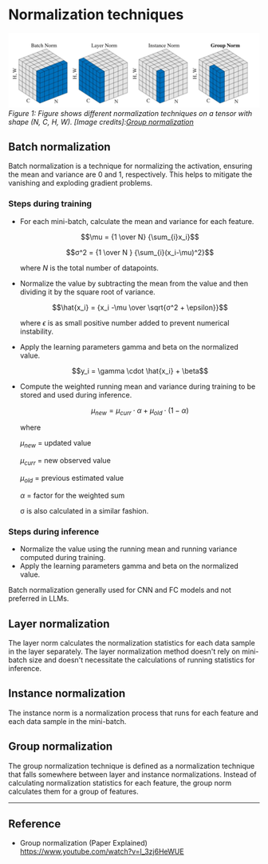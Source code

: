 # Normalization techniques

![Normalization](/notes/dl/assets/normalization.jpg)
*Figure 1: Figure shows different normalization techniques on a tensor with shape (N, C, H, W). [Image credits]:[Group normalization](https://arxiv.org/pdf/1803.08494)*
## Batch normalization

Batch normalization is a technique for normalizing the activation, ensuring the mean and variance are 0 and 1, respectively. This helps to mitigate the vanishing and exploding gradient problems.

### Steps during training

* For each mini-batch, calculate the mean and variance for each feature.

	$$\mu = {1 \over N} {\sum_{i}x_i}$$

	$$σ^2 = {1 \over N } {\sum_{i}(x_i-\mu)^2}$$

	where $N$ is the total number of datapoints.

* Normalize the value by subtracting the mean from the value and then dividing it by the square root of variance.

	$$\hat{x_i} = {x_i -\mu \over \sqrt{σ^2 + \epsilon}}$$

	where $\epsilon$ is as small positive number added to prevent numerical instability.

* Apply the learning parameters gamma and beta on the normalized value.

	$$y_i = \gamma \cdot \hat{x_i} + \beta$$

* Compute the weighted running mean and variance during training to be stored and used during inference.

	$$\mu_{new} = \mu_{curr} \cdot \alpha + \mu_{old} \cdot (1 - \alpha)$$

	where

	$\mu_{new}$ = updated value

	$\mu_{curr}$ = new observed value

	$\mu_{old}$ = previous estimated value

	$\alpha$ = factor for the weighted sum

	σ is also calculated in a similar fashion.

### Steps during inference
* Normalize the value using the running mean and running variance computed during training.
* Apply the learning parameters gamma and beta on the normalized value.

Batch normalization generally used for CNN and FC models and not preferred in LLMs.

## Layer normalization
The layer norm calculates the normalization statistics for each data sample in the layer separately. The layer normalization method doesn't rely on mini-batch size and doesn't necessitate the calculations of running statistics for inference.

## Instance normalization
The instance norm is a normalization process that runs for each feature and each data sample in the mini-batch.

## Group normalization
The group normalization technique is defined as a normalization technique that falls somewhere between layer and instance normalizations. Instead of calculating normalization statistics for each feature, the group norm calculates them for a group of features.

---
## Reference
* Group normalization (Paper Explained) https://www.youtube.com/watch?v=l_3zj6HeWUE
